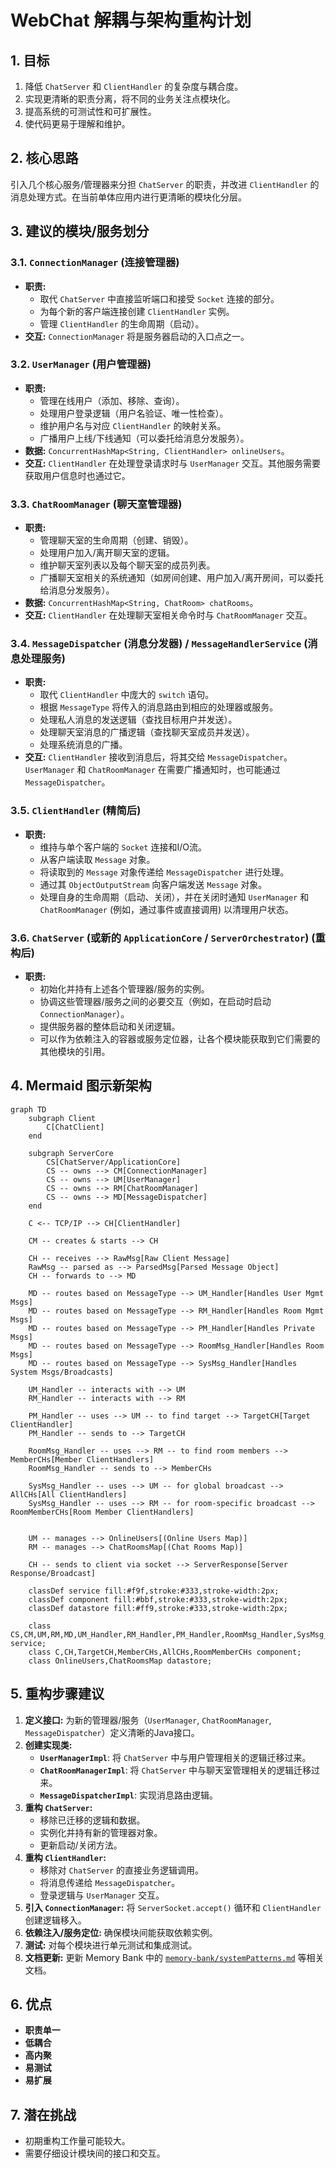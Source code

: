# WebChat 解耦与架构重构计划

## 1. 目标

1.  降低 `ChatServer` 和 `ClientHandler` 的复杂度与耦合度。
2.  实现更清晰的职责分离，将不同的业务关注点模块化。
3.  提高系统的可测试性和可扩展性。
4.  使代码更易于理解和维护。

## 2. 核心思路

引入几个核心服务/管理器来分担 `ChatServer` 的职责，并改进 `ClientHandler` 的消息处理方式。在当前单体应用内进行更清晰的模块化分层。

## 3. 建议的模块/服务划分

### 3.1. `ConnectionManager` (连接管理器)
*   **职责:**
    *   取代 `ChatServer` 中直接监听端口和接受 `Socket` 连接的部分。
    *   为每个新的客户端连接创建 `ClientHandler` 实例。
    *   管理 `ClientHandler` 的生命周期（启动）。
*   **交互:** `ConnectionManager` 将是服务器启动的入口点之一。

### 3.2. `UserManager` (用户管理器)
*   **职责:**
    *   管理在线用户（添加、移除、查询）。
    *   处理用户登录逻辑（用户名验证、唯一性检查）。
    *   维护用户名与对应 `ClientHandler` 的映射关系。
    *   广播用户上线/下线通知（可以委托给消息分发服务）。
*   **数据:** `ConcurrentHashMap<String, ClientHandler> onlineUsers`。
*   **交互:** `ClientHandler` 在处理登录请求时与 `UserManager` 交互。其他服务需要获取用户信息时也通过它。

### 3.3. `ChatRoomManager` (聊天室管理器)
*   **职责:**
    *   管理聊天室的生命周期（创建、销毁）。
    *   处理用户加入/离开聊天室的逻辑。
    *   维护聊天室列表以及每个聊天室的成员列表。
    *   广播聊天室相关的系统通知（如房间创建、用户加入/离开房间，可以委托给消息分发服务）。
*   **数据:** `ConcurrentHashMap<String, ChatRoom> chatRooms`。
*   **交互:** `ClientHandler` 在处理聊天室相关命令时与 `ChatRoomManager` 交互。

### 3.4. `MessageDispatcher` (消息分发器) / `MessageHandlerService` (消息处理服务)
*   **职责:**
    *   取代 `ClientHandler` 中庞大的 `switch` 语句。
    *   根据 `MessageType` 将传入的消息路由到相应的处理器或服务。
    *   处理私人消息的发送逻辑（查找目标用户并发送）。
    *   处理聊天室消息的广播逻辑（查找聊天室成员并发送）。
    *   处理系统消息的广播。
*   **交互:** `ClientHandler` 接收到消息后，将其交给 `MessageDispatcher`。`UserManager` 和 `ChatRoomManager` 在需要广播通知时，也可能通过 `MessageDispatcher`。

### 3.5. `ClientHandler` (精简后)
*   **职责:**
    *   维持与单个客户端的 `Socket` 连接和I/O流。
    *   从客户端读取 `Message` 对象。
    *   将读取到的 `Message` 对象传递给 `MessageDispatcher` 进行处理。
    *   通过其 `ObjectOutputStream` 向客户端发送 `Message` 对象。
    *   处理自身的生命周期（启动、关闭），并在关闭时通知 `UserManager` 和 `ChatRoomManager` (例如，通过事件或直接调用) 以清理用户状态。

### 3.6. `ChatServer` (或新的 `ApplicationCore` / `ServerOrchestrator`) (重构后)
*   **职责:**
    *   初始化并持有上述各个管理器/服务的实例。
    *   协调这些管理器/服务之间的必要交互（例如，在启动时启动 `ConnectionManager`）。
    *   提供服务器的整体启动和关闭逻辑。
    *   可以作为依赖注入的容器或服务定位器，让各个模块能获取到它们需要的其他模块的引用。

## 4. Mermaid 图示新架构

```mermaid
graph TD
    subgraph Client
        C[ChatClient]
    end

    subgraph ServerCore
        CS[ChatServer/ApplicationCore]
        CS -- owns --> CM[ConnectionManager]
        CS -- owns --> UM[UserManager]
        CS -- owns --> RM[ChatRoomManager]
        CS -- owns --> MD[MessageDispatcher]
    end

    C <-- TCP/IP --> CH[ClientHandler]

    CM -- creates & starts --> CH

    CH -- receives --> RawMsg[Raw Client Message]
    RawMsg -- parsed as --> ParsedMsg[Parsed Message Object]
    CH -- forwards to --> MD

    MD -- routes based on MessageType --> UM_Handler[Handles User Mgmt Msgs]
    MD -- routes based on MessageType --> RM_Handler[Handles Room Mgmt Msgs]
    MD -- routes based on MessageType --> PM_Handler[Handles Private Msgs]
    MD -- routes based on MessageType --> RoomMsg_Handler[Handles Room Msgs]
    MD -- routes based on MessageType --> SysMsg_Handler[Handles System Msgs/Broadcasts]

    UM_Handler -- interacts with --> UM
    RM_Handler -- interacts with --> RM

    PM_Handler -- uses --> UM -- to find target --> TargetCH[Target ClientHandler]
    PM_Handler -- sends to --> TargetCH

    RoomMsg_Handler -- uses --> RM -- to find room members --> MemberCHs[Member ClientHandlers]
    RoomMsg_Handler -- sends to --> MemberCHs

    SysMsg_Handler -- uses --> UM -- for global broadcast --> AllCHs[All ClientHandlers]
    SysMsg_Handler -- uses --> RM -- for room-specific broadcast --> RoomMemberCHs[Room Member ClientHandlers]


    UM -- manages --> OnlineUsers[(Online Users Map)]
    RM -- manages --> ChatRoomsMap[(Chat Rooms Map)]

    CH -- sends to client via socket --> ServerResponse[Server Response/Broadcast]

    classDef service fill:#f9f,stroke:#333,stroke-width:2px;
    classDef component fill:#bbf,stroke:#333,stroke-width:2px;
    classDef datastore fill:#ff9,stroke:#333,stroke-width:2px;

    class CS,CM,UM,RM,MD,UM_Handler,RM_Handler,PM_Handler,RoomMsg_Handler,SysMsg_Handler service;
    class C,CH,TargetCH,MemberCHs,AllCHs,RoomMemberCHs component;
    class OnlineUsers,ChatRoomsMap datastore;
```

## 5. 重构步骤建议

1.  **定义接口:** 为新的管理器/服务（`UserManager`, `ChatRoomManager`, `MessageDispatcher`）定义清晰的Java接口。
2.  **创建实现类:**
    *   **`UserManagerImpl`**: 将 `ChatServer` 中与用户管理相关的逻辑迁移过来。
    *   **`ChatRoomManagerImpl`**: 将 `ChatServer` 中与聊天室管理相关的逻辑迁移过来。
    *   **`MessageDispatcherImpl`**: 实现消息路由逻辑。
3.  **重构 `ChatServer`:**
    *   移除已迁移的逻辑和数据。
    *   实例化并持有新的管理器对象。
    *   更新启动/关闭方法。
4.  **重构 `ClientHandler`:**
    *   移除对 `ChatServer` 的直接业务逻辑调用。
    *   将消息传递给 `MessageDispatcher`。
    *   登录逻辑与 `UserManager` 交互。
5.  **引入 `ConnectionManager`:** 将 `ServerSocket.accept()` 循环和 `ClientHandler` 创建逻辑移入。
6.  **依赖注入/服务定位:** 确保模块间能获取依赖实例。
7.  **测试:** 对每个模块进行单元测试和集成测试。
8.  **文档更新:** 更新 Memory Bank 中的 [`memory-bank/systemPatterns.md`](memory-bank/systemPatterns.md) 等相关文档。

## 6. 优点

*   **职责单一**
*   **低耦合**
*   **高内聚**
*   **易测试**
*   **易扩展**

## 7. 潜在挑战

*   初期重构工作量可能较大。
*   需要仔细设计模块间的接口和交互。